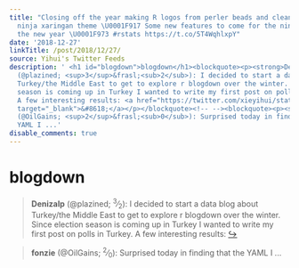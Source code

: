```yaml
---
title: "Closing off the year making R logos from perler beads and cleaning up the
  ninja xaringan theme \U0001F917 Some new features to come for the ninja themes in
  the new year \U0001F973 #rstats https://t.co/5T4WqhlxpY"
date: '2018-12-27'
linkTitle: /post/2018/12/27/
source: Yihui's Twitter Feeds
description: ' <h1 id="blogdown">blogdown</h1><blockquote><p><strong>Denizalp</strong>
  (@plazined; <sup>3</sup>&frasl;<sub>2</sub>): I decided to start a data blog about
  Turkey/the Middle East to get to explore r blogdown over the winter. Since election
  season is coming up in Turkey I wanted to write my first post on polls in Turkey.
  A few interesting results: <a href="https://twitter.com/xieyihui/status/1077874529182064640"
  target="_blank">&#8618;</a></p></blockquote><!-- --><blockquote><p><strong>fonzie</strong>
  (@OilGains; <sup>2</sup>&frasl;<sub>0</sub>): Surprised today in finding that the
  YAML I ...'
disable_comments: true
---
```

 <h1 id="blogdown">blogdown</h1><blockquote><p><strong>Denizalp</strong> (@plazined; <sup>3</sup>&frasl;<sub>2</sub>): I decided to start a data blog about Turkey/the Middle East to get to explore r blogdown over the winter. Since election season is coming up in Turkey I wanted to write my first post on polls in Turkey. A few interesting results: <a href="https://twitter.com/xieyihui/status/1077874529182064640" target="_blank">&#8618;</a></p></blockquote><!-- --><blockquote><p><strong>fonzie</strong> (@OilGains; <sup>2</sup>&frasl;<sub>0</sub>): Surprised today in finding that the YAML I ...